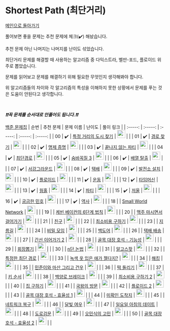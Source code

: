 # Shortest Path (최단거리)

[메인으로 돌아가기](https://github.com/tony9402/baekjoon)

풀어보면 좋을 문제는 추천 문제에 체크(:heavy_check_mark:) 해놨습니다.

추천 문제 아닌 나머지는 나머지를 난이도 섞었습니다.

최단거리 문제를 해결할 때 사용하는 알고리즘 중 다익스트라, 벨만-포드, 플로이드 위주로 뽑았습니다.

문제를 읽어보고 문제를 해결하기 위해 필요한 무엇인지 생각해봐야 합니다.

위 알고리즘들의 차이와 각 알고리즘의 특성을 이해하지 못한 상황에서 문제를 푸는 것은 도움이 안된다고 생각합니다.

<br>

***❗️❗️꼭 문제를 순서대로 안풀어도 됩니다.❗️❗️***

[백준 문제집](https://www.acmicpc.net/workbook/view/7273)
|          순번          |        추천 문제         |        문제 이름         |         난이도          |        풀이 링크         |
| :-----: | :-----: | :-----: | :-----: | :-----: |
| 00 |  :heavy_check_mark:  | <a href="http://boj.kr/18352" target="_blank">특정 거리의 도시 찾기</a> | <img height="25px" width="25px=" src="https://static.solved.ac/tier_small/9.svg"/> |                      |
| 01 |  :heavy_check_mark:  | <a href="http://boj.kr/11403" target="_blank">경로 찾기</a> | <img height="25px" width="25px=" src="https://static.solved.ac/tier_small/10.svg"/> |                      |
| 02 |  :heavy_check_mark:  | <a href="http://boj.kr/2224" target="_blank">명제 증명</a> | <img height="25px" width="25px=" src="https://static.solved.ac/tier_small/10.svg"/> |                      |
| 03 |  :heavy_check_mark:  | <a href="http://boj.kr/11265" target="_blank">끝나지 않는 파티</a> | <img height="25px" width="25px=" src="https://static.solved.ac/tier_small/10.svg"/> |                      |
| 04 |  :heavy_check_mark:  | <a href="http://boj.kr/1753" target="_blank">최단경로</a> | <img height="25px" width="25px=" src="https://static.solved.ac/tier_small/11.svg"/> |                      |
| 05 |  :heavy_check_mark:  | <a href="http://boj.kr/13549" target="_blank">숨바꼭질 3</a> | <img height="25px" width="25px=" src="https://static.solved.ac/tier_small/11.svg"/> |                      |
| 06 |  :heavy_check_mark:  | <a href="http://boj.kr/11909" target="_blank">배열 탈출</a> | <img height="25px" width="25px=" src="https://static.solved.ac/tier_small/11.svg"/> |                      |
| 07 |  :heavy_check_mark:  | <a href="http://boj.kr/14938" target="_blank">서강그라운드</a> | <img height="25px" width="25px=" src="https://static.solved.ac/tier_small/12.svg"/> |                      |
| 08 |  :heavy_check_mark:  | <a href="http://boj.kr/1719" target="_blank">택배</a> | <img height="25px" width="25px=" src="https://static.solved.ac/tier_small/12.svg"/> |                      |
| 09 |  :heavy_check_mark:  | <a href="http://boj.kr/1277" target="_blank">발전소 설치</a> | <img height="25px" width="25px=" src="https://static.solved.ac/tier_small/12.svg"/> |                      |
| 10 |  :heavy_check_mark:  | <a href="http://boj.kr/11404" target="_blank">플로이드</a> | <img height="25px" width="25px=" src="https://static.solved.ac/tier_small/12.svg"/> |                      |
| 11 |  :heavy_check_mark:  | <a href="http://boj.kr/1956" target="_blank">운동</a> | <img height="25px" width="25px=" src="https://static.solved.ac/tier_small/12.svg"/> |                      |
| 12 |  :heavy_check_mark:  | <a href="http://boj.kr/11657" target="_blank">타임머신</a> | <img height="25px" width="25px=" src="https://static.solved.ac/tier_small/12.svg"/> |                      |
| 13 |  :heavy_check_mark:  | <a href="http://boj.kr/1865" target="_blank">웜홀</a> | <img height="25px" width="25px=" src="https://static.solved.ac/tier_small/12.svg"/> |                      |
| 14 |  :heavy_check_mark:  | <a href="http://boj.kr/1238" target="_blank">파티</a> | <img height="25px" width="25px=" src="https://static.solved.ac/tier_small/13.svg"/> |                      |
| 15 |  :heavy_check_mark:  | <a href="http://boj.kr/10159" target="_blank">저울</a> | <img height="25px" width="25px=" src="https://static.solved.ac/tier_small/13.svg"/> |                      |
| 16 |  :heavy_check_mark:  | <a href="http://boj.kr/1507" target="_blank">궁금한 민호</a> | <img height="25px" width="25px=" src="https://static.solved.ac/tier_small/13.svg"/> |                      |
| 17 |  :heavy_check_mark:  | <a href="http://boj.kr/1613" target="_blank">역사</a> | <img height="25px" width="25px=" src="https://static.solved.ac/tier_small/13.svg"/> |                      |
| 18 |                      | <a href="http://boj.kr/18243" target="_blank">Small World Network</a> | <img height="25px" width="25px=" src="https://static.solved.ac/tier_small/9.svg"/> |                      |
| 19 |                      | <a href="http://boj.kr/1389" target="_blank">케빈 베이컨의 6단계 법칙</a> | <img height="25px" width="25px=" src="https://static.solved.ac/tier_small/10.svg"/> |                      |
| 20 |                      | <a href="http://boj.kr/9205" target="_blank">맥주 마시면서 걸어가기</a> | <img height="25px" width="25px=" src="https://static.solved.ac/tier_small/10.svg"/> |                      |
| 21 |                      | <a href="http://boj.kr/1058" target="_blank">친구</a> | <img height="25px" width="25px=" src="https://static.solved.ac/tier_small/10.svg"/> |                      |
| 22 |                      | <a href="http://boj.kr/1916" target="_blank">최소비용 구하기</a> | <img height="25px" width="25px=" src="https://static.solved.ac/tier_small/11.svg"/> |                      |
| 23 |                      | <a href="http://boj.kr/1446" target="_blank">지름길</a> | <img height="25px" width="25px=" src="https://static.solved.ac/tier_small/11.svg"/> |                      |
| 24 |                      | <a href="http://boj.kr/13424" target="_blank">비밀 모임</a> | <img height="25px" width="25px=" src="https://static.solved.ac/tier_small/11.svg"/> |                      |
| 25 |                      | <a href="http://boj.kr/17396" target="_blank">백도어</a> | <img height="25px" width="25px=" src="https://static.solved.ac/tier_small/11.svg"/> |                      |
| 26 |                      | <a href="http://boj.kr/5972" target="_blank">택배 배송</a> | <img height="25px" width="25px=" src="https://static.solved.ac/tier_small/11.svg"/> |                      |
| 27 |                      | <a href="http://boj.kr/14284" target="_blank">간선 이어가기 2</a> | <img height="25px" width="25px=" src="https://static.solved.ac/tier_small/11.svg"/> |                      |
| 28 |                      | <a href="http://boj.kr/20168" target="_blank">골목 대장 호석 - 기능성</a> | <img height="25px" width="25px=" src="https://static.solved.ac/tier_small/11.svg"/> |                      |
| 29 |                      | <a href="http://boj.kr/2660" target="_blank">회장뽑기</a> | <img height="25px" width="25px=" src="https://static.solved.ac/tier_small/11.svg"/> |                      |
| 30 |                      | <a href="http://boj.kr/15723" target="_blank">n단 논법</a> | <img height="25px" width="25px=" src="https://static.solved.ac/tier_small/11.svg"/> |                      |
| 31 |                      | <a href="http://boj.kr/1261" target="_blank">알고스팟</a> | <img height="25px" width="25px=" src="https://static.solved.ac/tier_small/12.svg"/> |                      |
| 32 |                      | <a href="http://boj.kr/1504" target="_blank">특정한 최단 경로</a> | <img height="25px" width="25px=" src="https://static.solved.ac/tier_small/12.svg"/> |                      |
| 33 |                      | <a href="http://boj.kr/4485" target="_blank">녹색 옷 입은 애가 젤다지?</a> | <img height="25px" width="25px=" src="https://static.solved.ac/tier_small/12.svg"/> |                      |
| 34 |                      | <a href="http://boj.kr/10282" target="_blank">해킹</a> | <img height="25px" width="25px=" src="https://static.solved.ac/tier_small/12.svg"/> |                      |
| 35 |                      | <a href="http://boj.kr/18223" target="_blank">민준이와 마산 그리고 건우</a> | <img height="25px" width="25px=" src="https://static.solved.ac/tier_small/12.svg"/> |                      |
| 36 |                      | <a href="http://boj.kr/20007" target="_blank">떡 돌리기</a> | <img height="25px" width="25px=" src="https://static.solved.ac/tier_small/12.svg"/> |                      |
| 37 |                      | <a href="http://boj.kr/2458" target="_blank">키 순서</a> | <img height="25px" width="25px=" src="https://static.solved.ac/tier_small/12.svg"/> |                      |
| 38 |                      | <a href="http://boj.kr/11562" target="_blank">백양로 브레이크</a> | <img height="25px" width="25px=" src="https://static.solved.ac/tier_small/12.svg"/> |                      |
| 39 |                      | <a href="http://boj.kr/11779" target="_blank">최소비용 구하기 2</a> | <img height="25px" width="25px=" src="https://static.solved.ac/tier_small/13.svg"/> |                      |
| 40 |                      | <a href="http://boj.kr/13911" target="_blank">집 구하기</a> | <img height="25px" width="25px=" src="https://static.solved.ac/tier_small/13.svg"/> |                      |
| 41 |                      | <a href="http://boj.kr/2982" target="_blank">국왕의 방문</a> | <img height="25px" width="25px=" src="https://static.solved.ac/tier_small/13.svg"/> |                      |
| 42 |                      | <a href="http://boj.kr/11780" target="_blank">플로이드 2</a> | <img height="25px" width="25px=" src="https://static.solved.ac/tier_small/13.svg"/> |                      |
| 43 |                      | <a href="http://boj.kr/20182" target="_blank">골목 대장 호석 - 효율성 1</a> | <img height="25px" width="25px=" src="https://static.solved.ac/tier_small/14.svg"/> |                      |
| 44 |                      | <a href="http://boj.kr/9370" target="_blank">미확인 도착지</a> | <img height="25px" width="25px=" src="https://static.solved.ac/tier_small/14.svg"/> |                      |
| 45 |                      | <a href="http://boj.kr/2211" target="_blank">네트워크 복구</a> | <img height="25px" width="25px=" src="https://static.solved.ac/tier_small/14.svg"/> |                      |
| 46 |                      | <a href="http://boj.kr/16118" target="_blank">달빛 여우</a> | <img height="25px" width="25px=" src="https://static.solved.ac/tier_small/14.svg"/> |                      |
| 47 |                      | <a href="http://boj.kr/1445" target="_blank">일요일 아침의 데이트</a> | <img height="25px" width="25px=" src="https://static.solved.ac/tier_small/14.svg"/> |                      |
| 48 |                      | <a href="http://boj.kr/2307" target="_blank">도로검문</a> | <img height="25px" width="25px=" src="https://static.solved.ac/tier_small/14.svg"/> |                      |
| 49 |                      | <a href="http://boj.kr/1219" target="_blank">오민식의 고민</a> | <img height="25px" width="25px=" src="https://static.solved.ac/tier_small/14.svg"/> |                      |
| 50 |                      | <a href="http://boj.kr/20183" target="_blank">골목 대장 호석 - 효율성 2</a> | <img height="25px" width="25px=" src="https://static.solved.ac/tier_small/15.svg"/> |                      |
